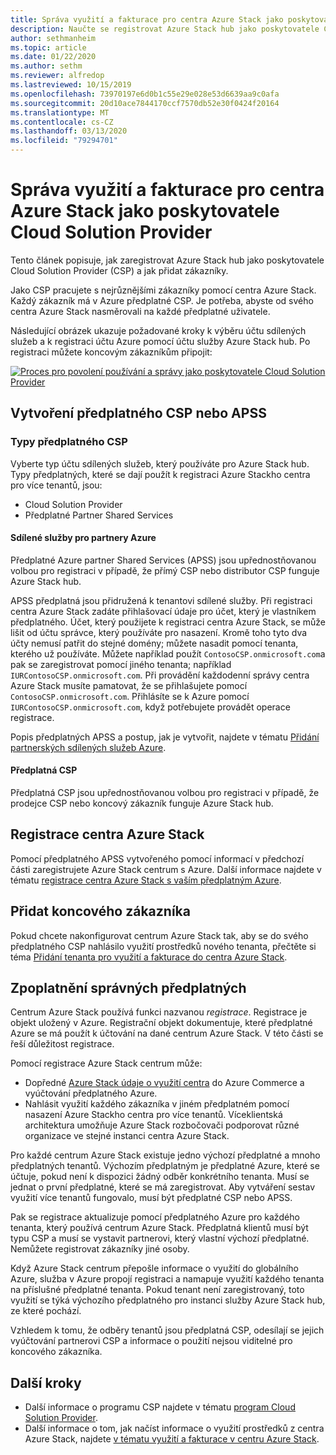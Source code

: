```yaml
---
title: Správa využití a fakturace pro centra Azure Stack jako poskytovatele Cloud Solution Provider
description: Naučte se registrovat Azure Stack hub jako poskytovatele Cloud Solution Provider (CSP) a přidat zákazníky k fakturaci.
author: sethmanheim
ms.topic: article
ms.date: 01/22/2020
ms.author: sethm
ms.reviewer: alfredop
ms.lastreviewed: 10/15/2019
ms.openlocfilehash: 73970197e6d0b1c55e29e028e53d6639aa9c0afa
ms.sourcegitcommit: 20d10ace7844170ccf7570db52e30f0424f20164
ms.translationtype: MT
ms.contentlocale: cs-CZ
ms.lasthandoff: 03/13/2020
ms.locfileid: "79294701"
---
```

# <a name="manage-usage-and-billing-for-azure-stack-hub-as-a-cloud-solution-provider"></a>Správa využití a fakturace pro centra Azure Stack jako poskytovatele Cloud Solution Provider

Tento článek popisuje, jak zaregistrovat Azure Stack hub jako poskytovatele Cloud Solution Provider (CSP) a jak přidat zákazníky.

Jako CSP pracujete s nejrůznějšími zákazníky pomocí centra Azure Stack. Každý zákazník má v Azure předplatné CSP. Je potřeba, abyste od svého centra Azure Stack nasměrovali na každé předplatné uživatele.

Následující obrázek ukazuje požadované kroky k výběru účtu sdílených služeb a k registraci účtu Azure pomocí účtu služby Azure Stack hub. Po registraci můžete koncovým zákazníkům připojit:

[![Proces pro povolení používání a správy jako poskytovatele Cloud Solution Provider](media/azure-stack-add-manage-billing-as-a-csp/process-add-useage-as-a-csp.png "Proces pro povolení používání a správy jako poskytovatele Cloud Solution Provider")](media/azure-stack-add-manage-billing-as-a-csp/process-add-useage-as-a-csp.png#lightbox)

## <a name="create-a-csp-or-apss-subscription"></a>Vytvoření předplatného CSP nebo APSS

### <a name="csp-subscription-types"></a>Typy předplatného CSP

Vyberte typ účtu sdílených služeb, který používáte pro Azure Stack hub. Typy předplatných, které se dají použít k registraci Azure Stackho centra pro více tenantů, jsou:

- Cloud Solution Provider
- Předplatné Partner Shared Services

#### <a name="azure-partner-shared-services"></a>Sdílené služby pro partnery Azure

Předplatné Azure partner Shared Services (APSS) jsou upřednostňovanou volbou pro registraci v případě, že přímý CSP nebo distributor CSP funguje Azure Stack hub.

APSS předplatná jsou přidružená k tenantovi sdílené služby. Při registraci centra Azure Stack zadáte přihlašovací údaje pro účet, který je vlastníkem předplatného. Účet, který použijete k registraci centra Azure Stack, se může lišit od účtu správce, který používáte pro nasazení. Kromě toho tyto dva účty nemusí patřit do stejné domény; můžete nasadit pomocí tenanta, kterého už používáte. Můžete například použít `ContosoCSP.onmicrosoft.com`a pak se zaregistrovat pomocí jiného tenanta; například `IURContosoCSP.onmicrosoft.com`. Při provádění každodenní správy centra Azure Stack musíte pamatovat, že se přihlašujete pomocí `ContosoCSP.onmicrosoft.com`. Přihlásíte se k Azure pomocí `IURContosoCSP.onmicrosoft.com`, když potřebujete provádět operace registrace.

Popis předplatných APSS a postup, jak je vytvořit, najdete v tématu [Přidání partnerských sdílených služeb Azure](/partner-center/shared-services).

#### <a name="csp-subscriptions"></a>Předplatná CSP

Předplatná CSP jsou upřednostňovanou volbou pro registraci v případě, že prodejce CSP nebo koncový zákazník funguje Azure Stack hub.

## <a name="register-azure-stack-hub"></a>Registrace centra Azure Stack

Pomocí předplatného APSS vytvořeného pomocí informací v předchozí části zaregistrujete Azure Stack centrum s Azure. Další informace najdete v tématu [registrace centra Azure Stack s vaším předplatným Azure](azure-stack-registration.md).

## <a name="add-end-customer"></a>Přidat koncového zákazníka

Pokud chcete nakonfigurovat centrum Azure Stack tak, aby se do svého předplatného CSP nahlásilo využití prostředků nového tenanta, přečtěte si téma [Přidání tenanta pro využití a fakturace do centra Azure Stack](azure-stack-csp-howto-register-tenants.md).

## <a name="charge-the-right-subscriptions"></a>Zpoplatnění správných předplatných

Centrum Azure Stack používá funkci nazvanou *registrace*. Registrace je objekt uložený v Azure. Registrační objekt dokumentuje, které předplatné Azure se má použít k účtování na dané centrum Azure Stack. V této části se řeší důležitost registrace.

Pomocí registrace Azure Stack centrum může:

- Dopředné [Azure Stack údaje o využití centra](azure-stack-billing-and-chargeback.md) do Azure Commerce a vyúčtování předplatného Azure.
- Nahlásit využití každého zákazníka v jiném předplatném pomocí nasazení Azure Stackho centra pro více tenantů. Víceklientská architektura umožňuje Azure Stack rozbočovači podporovat různé organizace ve stejné instanci centra Azure Stack.

Pro každé centrum Azure Stack existuje jedno výchozí předplatné a mnoho předplatných tenantů. Výchozím předplatným je předplatné Azure, které se účtuje, pokud není k dispozici žádný odběr konkrétního tenanta. Musí se jednat o první předplatné, které se má zaregistrovat. Aby vytváření sestav využití více tenantů fungovalo, musí být předplatné CSP nebo APSS.

Pak se registrace aktualizuje pomocí předplatného Azure pro každého tenanta, který používá centrum Azure Stack. Předplatná klientů musí být typu CSP a musí se vystavit partnerovi, který vlastní výchozí předplatné. Nemůžete registrovat zákazníky jiné osoby.

Když Azure Stack centrum přepošle informace o využití do globálního Azure, služba v Azure propojí registraci a namapuje využití každého tenanta na příslušné předplatné tenanta. Pokud tenant není zaregistrovaný, toto využití se týká výchozího předplatného pro instanci služby Azure Stack hub, ze které pochází.

Vzhledem k tomu, že odběry tenantů jsou předplatná CSP, odesílají se jejich vyúčtování partnerovi CSP a informace o použití nejsou viditelné pro koncového zákazníka.

## <a name="next-steps"></a>Další kroky

- Další informace o programu CSP najdete v tématu [program Cloud Solution Provider](https://partner.microsoft.com/solutions/microsoft-cloud-solutions).
- Další informace o tom, jak načíst informace o využití prostředků z centra Azure Stack, najdete [v tématu využití a fakturace v centru Azure Stack](azure-stack-billing-and-chargeback.md).
